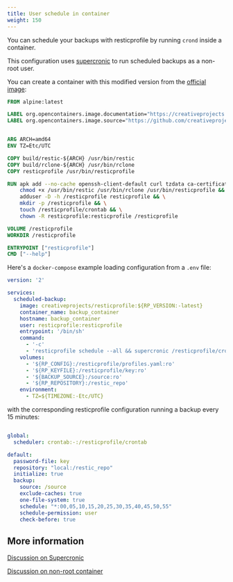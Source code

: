 ```yaml
---
title: User schedule in container
weight: 150
---
```



You can schedule your backups with resticprofile by running `crond` inside a container.

This configuration uses [supercronic](https://github.com/aptible/supercronic) to run scheduled backups as a non-root user.

You can create a container with this modified version from the [official image](https://github.com/creativeprojects/resticprofile/blob/master/build/Dockerfile):

```Dockerfile
FROM alpine:latest

LABEL org.opencontainers.image.documentation="https://creativeprojects.github.io/resticprofile/"
LABEL org.opencontainers.image.source="https://github.com/creativeprojects/resticprofile"


ARG ARCH=amd64
ENV TZ=Etc/UTC

COPY build/restic-${ARCH} /usr/bin/restic
COPY build/rclone-${ARCH} /usr/bin/rclone
COPY resticprofile /usr/bin/resticprofile

RUN apk add --no-cache openssh-client-default curl tzdata ca-certificates supercronic && \
    chmod +x /usr/bin/restic /usr/bin/rclone /usr/bin/resticprofile && \
    adduser -D -h /resticprofile resticprofile && \
    mkdir -p /resticprofile && \
    touch /resticprofile/crontab && \
    chown -R resticprofile:resticprofile /resticprofile

VOLUME /resticprofile
WORKDIR /resticprofile

ENTRYPOINT ["resticprofile"]
CMD ["--help"]
```

Here's a `docker-compose` example loading configuration from a `.env` file:

```yaml
version: '2'

services:
  scheduled-backup:
    image: creativeprojects/resticprofile:${RP_VERSION:-latest}
    container_name: backup_container
    hostname: backup_container
    user: resticprofile:resticprofile
    entrypoint: '/bin/sh'
    command:
      - '-c'
      - 'resticprofile schedule --all && supercronic /resticprofile/crontab'
    volumes:
      - '${RP_CONFIG}:/resticprofile/profiles.yaml:ro'
      - '${RP_KEYFILE}:/resticprofile/key:ro'
      - '${BACKUP_SOURCE}:/source:ro'
      - '${RP_REPOSITORY}:/restic_repo'
    environment:
      - TZ=${TIMEZONE:-Etc/UTC}

```

with the corresponding resticprofile configuration running a backup every 15 minutes:

```yaml

global:
  scheduler: crontab:-:/resticprofile/crontab

default:
  password-file: key
  repository: "local:/restic_repo"
  initialize: true
  backup:
    source: /source
    exclude-caches: true
    one-file-system: true
    schedule: "*:00,05,10,15,20,25,30,35,40,45,50,55"
    schedule-permission: user
    check-before: true

```

## More information

[Discussion on Supercronic](https://github.com/creativeprojects/resticprofile/issues/288)

[Discussion on non-root container](https://github.com/creativeprojects/resticprofile/issues/321)

